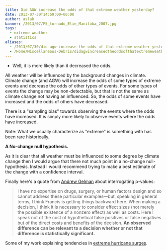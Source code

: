 ```yaml
---
title: Did AGW increase the odds of that extreme weather yesterday?
date: 2013-07-30T14:59:00+00:00
author: aslak
banner: /2013/07/F5_tornado_Elie_Manitoba_2007.jpg
tags:
  - extreme weather
  - statistics
aliases:
  - /2013/07/30/did-agw-increase-the-odds-of-that-extreme-weather-yesterday/
  - /Home/Miscellaneous-Debris/didagwincreasedtheoddsofthatextremeweatheryesterday
---
```

- Well, it is more likely than it decreased the odds.
<!--more-->
All weather will be influenced by the background changes in climate. Climate change (and AGW) will increase the odds of some types of extreme events and decrease the odds of other types of events. For some types of events the change may be non-detectable, but that is not the same as climate change not having an influenced. So, the odds of some events have increased and the odds of others have decreased.

There is a "sampling bias" towards observing the events where the odds have increased. It is simply more likely to observe events where the odds have increased.

Note: What we usually characterize as "extreme" is something with has been rare historically.

**A No-change null hypothesis.**

As it is clear that all weather must be influenced to some degree by climate change then I would argue that there not much point in a no-change null-hypothesis. Instead I would recommend trying to make a best estimate of the change with a confidence interval.

Finally here's a quote from [Andrew Gelman](http://andrewgelman.com/2013/06/04/interrogating-p-values/) about interrogating p-values:

> I have no expertise on drugs, surgery, or human factors design and so cannot address these particular examples—but, speaking in general terms, I think Francis is getting things backward here. When making a decision, I think it is necessary to consider effect sizes (not merely the possible existence of a nonzero effect) as well as costs. Here I speak not of the cost of hypothetical false positives or false negatives but of the direct costs and benefits of the decision. **An observed difference can be relevant to a decision whether or not that difference is statistically significant.**

Some of my work explaining tendencies in [extreme hurricane surges](/Home/PDFs/Announcements/projectedatlantichurricanesurgethreatfromrisingtemperatures).
